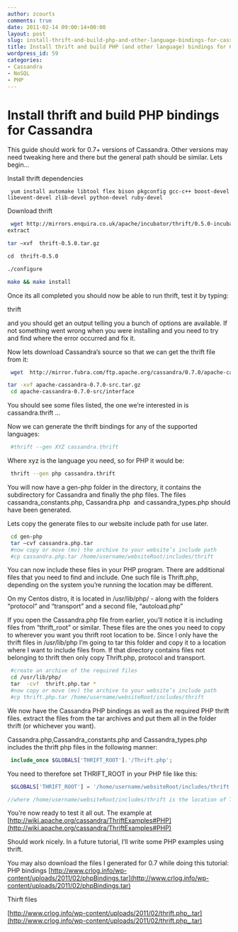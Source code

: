 ```yaml
---
author: zcourts
comments: true
date: 2011-02-14 09:00:14+00:00
layout: post
slug: install-thrift-and-build-php-and-other-language-bindings-for-cassandra
title: Install thrift and build PHP (and other language) bindings for Cassandra
wordpress_id: 59
categories:
- Cassandra
- NoSQL
- PHP
---
```


# Install thrift and build PHP bindings for Cassandra


This guide should work for 0.7+ versions of Cassandra. Other versions may need tweaking here and there but the general path should be similar. Lets begin...

Install thrift dependencies

```“sh”
 yum install automake libtool flex bison pkgconfig gcc-c++ boost-devel libevent-devel zlib-devel python-devel ruby-devel
 ```

Download thrift

```sh
 wget http://mirrors.enquira.co.uk/apache/incubator/thrift/0.5.0-incubating/thrift-0.5.0.tar.gz
extract

tar –xvf  thrift-0.5.0.tar.gz

cd  thrift-0.5.0

./configure

make && make install
 ```

Once its all completed you should now be able to run thrift, test it by typing:

thrift

and you should get an output telling you a bunch of options are available. If not something went wrong when you were installing and you need to try and find where the error occurred and fix it.

Now lets download Cassandra’s source so that we can get the thrift file from it:

```sh
 wget  http://mirror.fubra.com/ftp.apache.org/cassandra/0.7.0/apache-cassandra-0.7.0-src.tar.gz

tar -xvf apache-cassandra-0.7.0-src.tar.gz
 cd apache-cassandra-0.7.0-src/interface
 ```

You should see some files listed, the one we’re interested in is cassandra.thrift ...

Now we can generate the thrift bindings for any of the supported languages:

```sh
 #thrift --gen XYZ cassandra.thrift
 ```

Where xyz is the language you need, so for PHP it would be:

```sh
 thrift --gen php cassandra.thrift
 ```

You will now have a gen-php folder in the directory, it contains the subdirectory for Cassandra and finally the php files. The files cassandra_constants.php, Cassandra.php  and cassandra_types.php should have been generated.

Lets copy the generate files to our website include path for use later.

```sh
 cd gen-php
 tar –cvf cassandra.php.tar
 #now copy or move (mv) the archive to your website’s include path
 #cp cassandra.php.tar /home/username/websiteRoot/includes/thrift

```

You can now include these files in your PHP program. There are additional files that you need to find and include. One such file is Thrift.php, depending on the system you’re running the location may be different.

On my Centos distro, it is located in /usr/lib/php/ - along with the folders “protocol” and “transport” and a second file, “autoload.php”

If you open the Cassandra.php file from earlier, you’ll notice it is including files from “thrift_root” or similar. These files are the ones you need to copy to wherever you want you thrift root location to be. Since I only have the thrift files in /usr/lib/php I’m going to tar this folder and copy it to a location where I want to include files from. If that directory contains files not belonging to thrift then only copy Thrift.php, protocol and transport.

```sh
 #create an archive of the required files
 cd /usr/lib/php/
 tar  -cvf  thrift.php.tar *
 #now copy or move (mv) the archive to your website’s include path
 #cp thrift.php.tar /home/username/websiteRoot/includes/thrift
 ```

We now have the Cassandra PHP bindings as well as the required PHP thrift files.
extract the files from the tar archives and put them all in the folder thrift (or whichever you want).

Cassandra.php,Cassandra_constants.php and Cassandra_types.php includes the thrift php files in the following manner:

```php
 include_once $GLOBALS['THRIFT_ROOT'].'/Thrift.php';
 ```

You need to therefore set THRIFT_ROOT in your PHP file like this:

```php
 $GLOBALS['THRIFT_ROOT'] = '/home/username/websiteRoot/includes/thrift';

//where /home/username/websiteRoot/includes/thrift is the location of Thrift.php
 ```

You’re now ready to test it all out. The example at  [http://wiki.apache.org/cassandra/ThriftExamples#PHP](http://wiki.apache.org/cassandra/ThriftExamples#PHP)

Should work nicely. In a future tutorial, I’ll write some PHP examples using thrift.

You may also download the files I generated for 0.7 while doing this tutorial:
PHP bindings
[http://www.crlog.info/wp-content/uploads/2011/02/phpBindings.tar](http://www.crlog.info/wp-content/uploads/2011/02/phpBindings.tar)

[](http://www.crlog.info/wp-content/uploads/2011/02/phpBindings.tar)Thirft files

[http://www.crlog.info/wp-content/uploads/2011/02/thrift.php_.tar](http://www.crlog.info/wp-content/uploads/2011/02/thrift.php_.tar)
